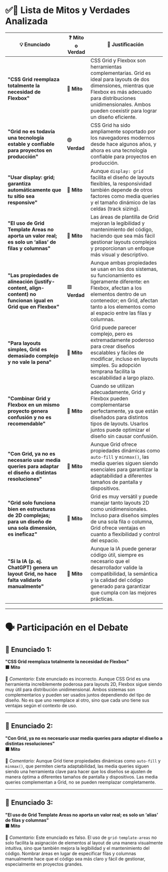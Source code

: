 # ✅💬 Lista de Mitos y Verdades Analizada

| 💡 Enunciado | ❓ Mito o Verdad | 📝 Justificación |
|--------------|------------------|------------------|
| **"CSS Grid reemplaza totalmente la necesidad de Flexbox"** | 🔴 **Mito** | CSS Grid y Flexbox son herramientas complementarias. Grid es ideal para layouts de dos dimensiones, mientras que Flexbox es más adecuado para distribuciones unidimensionales. Ambos pueden coexistir para lograr un diseño eficiente. |
| **"Grid no es todavía una tecnología estable y confiable para proyectos en producción"** | 🟢 **Verdad** | CSS Grid ha sido ampliamente soportado por los navegadores modernos desde hace algunos años, y ahora es una tecnología confiable para proyectos en producción. |
| **"Usar display: grid; garantiza automáticamente que tu sitio sea responsive"** | 🔴 **Mito** | Aunque `display: grid` facilita el diseño de layouts flexibles, la responsividad también depende de otros factores como media queries y el tamaño dinámico de las celdas (track sizing). |
| **"El uso de Grid Template Areas no aporta un valor real; es solo un ‘alias’ de filas y columnas"** | 🔴 **Mito** | Las áreas de plantilla de Grid mejoran la legibilidad y mantenimiento del código, haciendo que sea más fácil gestionar layouts complejos y proporcionan un enfoque más visual y descriptivo. |
| **"Las propiedades de alineación (justify-content, align-content) no funcionan igual en Grid que en Flexbox"** | 🟩 **Verdad** | Aunque ambas propiedades se usan en los dos sistemas, su funcionamiento es ligeramente diferente: en Flexbox, afectan a los elementos dentro de un contenedor; en Grid, afectan tanto a los elementos como al espacio entre las filas y columnas. |
| **"Para layouts simples, Grid es demasiado complejo y no vale la pena"** | 🔴 **Mito** | Grid puede parecer complejo, pero es extremadamente poderoso para crear diseños escalables y fáciles de modificar, incluso en layouts simples. Su adopción temprana facilita la escalabilidad a largo plazo. |
| **"Combinar Grid y Flexbox en un mismo proyecto genera confusión y no es recomendable"** | 🔴 **Mito** | Cuando se utilizan adecuadamente, Grid y Flexbox pueden complementarse perfectamente, ya que están diseñados para distintos tipos de layouts. Usarlos juntos puede optimizar el diseño sin causar confusión. |
| **"Con Grid, ya no es necesario usar media queries para adaptar el diseño a distintas resoluciones"** | 🔴 **Mito** | Aunque Grid ofrece propiedades dinámicas como `auto-fill` y `minmax()`, las media queries siguen siendo esenciales para garantizar la adaptabilidad a diferentes tamaños de pantalla y dispositivos. |
| **"Grid solo funciona bien en estructuras de 2D complejas; para un diseño de una sola dimensión, es ineficaz"** | 🔴 **Mito** | Grid es muy versátil y puede manejar tanto layouts 2D como unidimensionales. Incluso para diseños simples de una sola fila o columna, Grid ofrece ventajas en cuanto a flexibilidad y control del espacio. |
| **"Si la IA (p. ej. ChatGPT) genera un layout Grid, no hace falta validarlo manualmente"** | 🔴 **Mito** | Aunque la IA puede generar código útil, siempre es necesario que el desarrollador valide la compatibilidad, la semántica y la calidad del código generado para garantizar que cumpla con las mejores prácticas. |

---

# 🗣️ Participación en el Debate

## 🔎 Enunciado 1:
**"CSS Grid reemplaza totalmente la necesidad de Flexbox"**  
**🟥 Mito**

💬 *Comentario:* Este enunciado es incorrecto. Aunque CSS Grid es una herramienta increíblemente poderosa para layouts 2D, Flexbox sigue siendo muy útil para distribución unidimensional. Ambos sistemas son complementarios y pueden ser usados juntos dependiendo del tipo de diseño. No es que uno reemplace al otro, sino que cada uno tiene sus ventajas según el contexto de uso.

---

## 🔎 Enunciado 2:
**"Con Grid, ya no es necesario usar media queries para adaptar el diseño a distintas resoluciones"**  
**🟥 Mito**

💬 *Comentario:* Aunque Grid tiene propiedades dinámicas como `auto-fill` y `minmax()`, que permiten cierta adaptabilidad, las media queries siguen siendo una herramienta clave para hacer que los diseños se ajusten de manera óptima a diferentes tamaños de pantalla y dispositivos. Las media queries complementan a Grid, no se pueden reemplazar completamente.

---

## 🔎 Enunciado 3:
**"El uso de Grid Template Areas no aporta un valor real; es solo un ‘alias’ de filas y columnas"**  
**🟥 Mito**

💬 *Comentario:* Este enunciado es falso. El uso de `grid-template-areas` no solo facilita la asignación de elementos al layout de una manera visualmente intuitiva, sino que también mejora la legibilidad y el mantenimiento del código. Nombrar áreas en lugar de especificar filas y columnas manualmente hace que el código sea más claro y fácil de gestionar, especialmente en proyectos grandes.